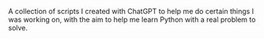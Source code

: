 A collection of scripts I created with ChatGPT to help me do certain things I was working on, with the aim to help me learn Python with a real problem to solve.